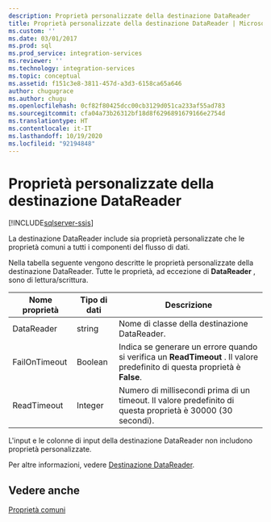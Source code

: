 ```yaml
---
description: Proprietà personalizzate della destinazione DataReader
title: Proprietà personalizzate della destinazione DataReader | Microsoft Docs
ms.custom: ''
ms.date: 03/01/2017
ms.prod: sql
ms.prod_service: integration-services
ms.reviewer: ''
ms.technology: integration-services
ms.topic: conceptual
ms.assetid: f151c3e8-3811-457d-a3d3-6158ca65a646
author: chugugrace
ms.author: chugu
ms.openlocfilehash: 0cf82f80425dcc00cb3129d051ca233af55ad783
ms.sourcegitcommit: cfa04a73b26312bf18d8f6296891679166e2754d
ms.translationtype: HT
ms.contentlocale: it-IT
ms.lasthandoff: 10/19/2020
ms.locfileid: "92194848"
---
```

# <a name="datareader-destination-custom-properties"></a>Proprietà personalizzate della destinazione DataReader

[!INCLUDE[sqlserver-ssis](../../includes/applies-to-version/sqlserver-ssis.md)]


  La destinazione DataReader include sia proprietà personalizzate che le proprietà comuni a tutti i componenti del flusso di dati.  
  
 Nella tabella seguente vengono descritte le proprietà personalizzate della destinazione DataReader. Tutte le proprietà, ad eccezione di **DataReader** , sono di lettura/scrittura.  
  
|Nome proprietà|Tipo di dati|Descrizione|  
|-------------------|---------------|-----------------|  
|DataReader|string|Nome di classe della destinazione DataReader.|  
|FailOnTimeout|Boolean|Indica se generare un errore quando si verifica un **ReadTimeout** . Il valore predefinito di questa proprietà è **False**.|  
|ReadTimeout|Integer|Numero di millisecondi prima di un timeout. Il valore predefinito di questa proprietà è 30000 (30 secondi).|  
  
 L'input e le colonne di input della destinazione DataReader non includono proprietà personalizzate.  
  
 Per altre informazioni, vedere [Destinazione DataReader](../../integration-services/data-flow/datareader-destination.md).  
  
## <a name="see-also"></a>Vedere anche  
 [Proprietà comuni](./set-the-properties-of-a-data-flow-component.md)  
  
